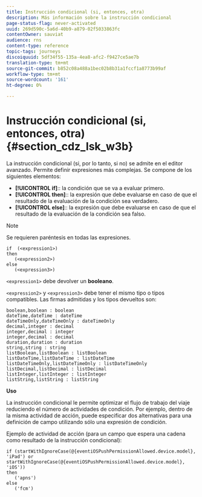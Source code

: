 ```yaml
---
title: Instrucción condicional (si, entonces, otra)
description: Más información sobre la instrucción condicional
page-status-flag: never-activated
uuid: 269d590c-5a6d-40b9-a879-02f5033863fc
contentOwner: sauviat
audience: rns
content-type: reference
topic-tags: journeys
discoiquuid: 5df34f55-135a-4ea8-afc2-f9427ce5ae7b
translation-type: tm+mt
source-git-commit: b852c08a488a1bec02b8b31a1fccf1a8773b99af
workflow-type: tm+mt
source-wordcount: '161'
ht-degree: 0%

---
```



# Instrucción condicional (si, entonces, otra) {#section_cdz_lsk_w3b}

La instrucción condicional (si, por lo tanto, si no) se admite en el editor avanzado. Permite definir expresiones más complejas. Se compone de los siguientes elementos:

* **[!UICONTROL if]**:: la condición que se va a evaluar primero.
* **[!UICONTROL then]**:: la expresión que debe evaluarse en caso de que el resultado de la evaluación de la condición sea verdadero.
* **[!UICONTROL else]**:: la expresión que debe evaluarse en caso de que el resultado de la evaluación de la condición sea falso.

>[!NOTE]
>
>Se requieren paréntesis en todas las expresiones.

```
if  (<expression1>)
then
   (<expression2>)
else
   (<expression3>)
```

`<expression1>` debe devolver un **booleano**.

`<expression2>` y `<expression3>` debe tener el mismo tipo o tipos compatibles. Las firmas admitidas y los tipos devueltos son:

```
boolean,boolean : boolean
dateTime,dateTime : dateTime
dateTimeOnly,dateTimeOnly : dateTimeOnly
decimal,integer : decimal
integer,decimal : integer
integer,decimal : decimal
duration,duration : duration
string,string : string
listBoolean,listBoolean : listBoolean
listDateTime,listDateTime : listDateTime
listDateTimeOnly,listDateTimeOnly : listDateTimeOnly
listDecimal,listDecimal : listDecimal
listInteger,listInteger : listInteger
listString,listString : listString
```

**Uso**

La instrucción condicional le permite optimizar el flujo de trabajo del viaje reduciendo el número de actividades de condición. Por ejemplo, dentro de la misma actividad de acción, puede especificar dos alternativas para una definición de campo utilizando sólo una expresión de condición.

Ejemplo de actividad de acción (para un campo que espera una cadena como resultado de la instrucción condicional):

```
if (startWithIgnoreCase(@{eventiOSPushPermissionAllowed.device.model}, 'iPad') or startWithIgnoreCase(@{eventiOSPushPermissionAllowed.device.model}, 'iOS'))
then
   ('apns')
else
   ('fcm')
```
